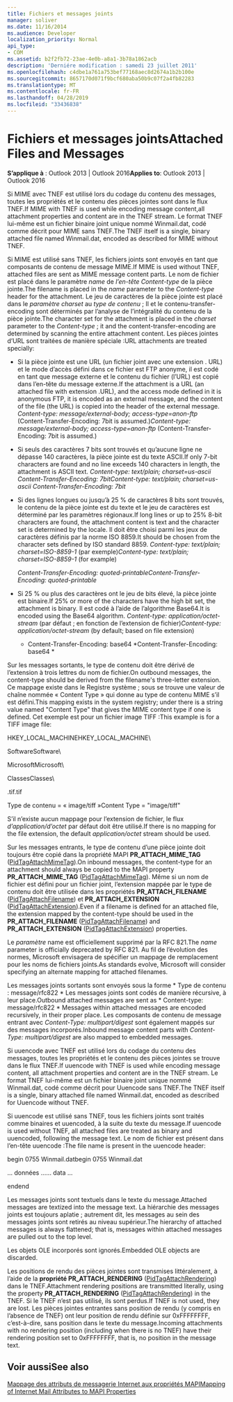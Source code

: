 ```yaml
---
title: Fichiers et messages joints
manager: soliver
ms.date: 11/16/2014
ms.audience: Developer
localization_priority: Normal
api_type:
- COM
ms.assetid: b2f2fb72-23ae-4e0b-a8a1-3b78a1862acb
description: 'Derniére modification : samedi 23 juillet 2011'
ms.openlocfilehash: c4dbe1a761a753bef77168aec8d2674a1b2b100e
ms.sourcegitcommit: 8657170d071f9bcf680aba50b9c07f2a4fb82283
ms.translationtype: MT
ms.contentlocale: fr-FR
ms.lasthandoff: 04/28/2019
ms.locfileid: "33436838"
---
```

# <a name="attached-files-and-messages"></a><span data-ttu-id="e8f7d-103">Fichiers et messages joints</span><span class="sxs-lookup"><span data-stu-id="e8f7d-103">Attached Files and Messages</span></span>

  
  
<span data-ttu-id="e8f7d-104">**S’applique à** : Outlook 2013 | Outlook 2016</span><span class="sxs-lookup"><span data-stu-id="e8f7d-104">**Applies to**: Outlook 2013 | Outlook 2016</span></span> 
  
<span data-ttu-id="e8f7d-105">Si MIME avec TNEF est utilisé lors du codage du contenu des messages, toutes les propriétés et le contenu des pièces jointes sont dans le flux TNEF.</span><span class="sxs-lookup"><span data-stu-id="e8f7d-105">If MIME with TNEF is used while encoding message content,all attachment properties and content are in the TNEF stream.</span></span> <span data-ttu-id="e8f7d-106">Le format TNEF lui-même est un fichier binaire joint unique nommé Winmail.dat, codé comme décrit pour MIME sans TNEF.</span><span class="sxs-lookup"><span data-stu-id="e8f7d-106">The TNEF itself is a single, binary attached file named Winmail.dat, encoded as described for MIME without TNEF.</span></span> 
  
<span data-ttu-id="e8f7d-107">Si MIME est utilisé sans TNEF, les fichiers joints sont envoyés en tant que composants de contenu de message MIME.</span><span class="sxs-lookup"><span data-stu-id="e8f7d-107">If MIME is used without TNEF, attached files are sent as MIME message content parts.</span></span> <span data-ttu-id="e8f7d-108">Le nom de fichier est placé dans le paramètre  *name*  de  *l’en-tête Content-type*  de la pièce jointe.</span><span class="sxs-lookup"><span data-stu-id="e8f7d-108">The filename is placed in the  *name*  parameter to the  *Content-type*  header for the attachment.</span></span> <span data-ttu-id="e8f7d-109">Le jeu de caractères de la pièce jointe est placé dans le  *paramètre charset*  au  *type de contenu*  ; Il et le contenu-transfer-encoding sont déterminés par l’analyse de l’intégralité du contenu de la pièce jointe.</span><span class="sxs-lookup"><span data-stu-id="e8f7d-109">The character set for the attachment is placed in the  *charset*  parameter to the  *Content-type*  ; it and the content-transfer-encoding are determined by scanning the entire attachment content.</span></span> <span data-ttu-id="e8f7d-110">Les pièces jointes d’URL sont traitées de manière spéciale :</span><span class="sxs-lookup"><span data-stu-id="e8f7d-110">URL attachments are treated specially:</span></span> 
  
- <span data-ttu-id="e8f7d-111">Si la pièce jointe est une URL (un fichier joint avec une extension . URL) et le mode d’accès défini dans ce fichier est FTP anonyme, il est codé en tant que message externe et le contenu du fichier (l’URL) est copié dans l’en-tête du message externe.</span><span class="sxs-lookup"><span data-stu-id="e8f7d-111">If the attachment is a URL (an attached file with extension .URL), and the access mode defined in it is anonymous FTP, it is encoded as an external message, and the content of the file (the URL) is copied into the header of the external message.</span></span> <span data-ttu-id="e8f7d-112">*Content-type: message/external-body; access-type=anon-ftp*  (Content-Transfer-Encoding: 7bit is assumed.)</span><span class="sxs-lookup"><span data-stu-id="e8f7d-112">*Content-type: message/external-body; access-type=anon-ftp*  (Content-Transfer-Encoding: 7bit is assumed.)</span></span> 
    
- <span data-ttu-id="e8f7d-113">Si seuls des caractères 7 bits sont trouvés et qu’aucune ligne ne dépasse 140 caractères, la pièce jointe est du texte ASCII.</span><span class="sxs-lookup"><span data-stu-id="e8f7d-113">If only 7-bit characters are found and no line exceeds 140 characters in length, the attachment is ASCII text.</span></span> <span data-ttu-id="e8f7d-114">*Content-type: text/plain; charset=us-ascii Content-Transfer-Encoding: 7bit*</span><span class="sxs-lookup"><span data-stu-id="e8f7d-114">*Content-type: text/plain; charset=us-ascii Content-Transfer-Encoding: 7bit*</span></span> 
    
- <span data-ttu-id="e8f7d-115">Si des lignes longues ou jusqu’à 25 % de caractères 8 bits sont trouvés, le contenu de la pièce jointe est du texte et le jeu de caractères est déterminé par les paramètres régionaux.</span><span class="sxs-lookup"><span data-stu-id="e8f7d-115">If long lines or up to 25% 8-bit characters are found, the attachment content is text and the character set is determined by the locale.</span></span> <span data-ttu-id="e8f7d-116">Il doit être choisi parmi les jeux de caractères définis par la norme ISO 8859.</span><span class="sxs-lookup"><span data-stu-id="e8f7d-116">It should be chosen from the character sets defined by ISO standard 8859.</span></span> <span data-ttu-id="e8f7d-117">*Content-type: text/plain; charset=ISO-8859-1*  (par exemple)</span><span class="sxs-lookup"><span data-stu-id="e8f7d-117">*Content-type: text/plain; charset=ISO-8859-1*  (for example)</span></span> 
    
     <span data-ttu-id="e8f7d-118">*Content-Transfer-Encoding: quoted-printable*</span><span class="sxs-lookup"><span data-stu-id="e8f7d-118">*Content-Transfer-Encoding: quoted-printable*</span></span> 
    
- <span data-ttu-id="e8f7d-119">Si 25 % ou plus des caractères ont le jeu de bits élevé, la pièce jointe est binaire.</span><span class="sxs-lookup"><span data-stu-id="e8f7d-119">If 25% or more of the characters have the high bit set, the attachment is binary.</span></span> <span data-ttu-id="e8f7d-120">Il est codé à l’aide de l’algorithme Base64.</span><span class="sxs-lookup"><span data-stu-id="e8f7d-120">It is encoded using the Base64 algorithm.</span></span> <span data-ttu-id="e8f7d-121">*Content-type: application/octet-stream*  (par défaut ; en fonction de l’extension de fichier)</span><span class="sxs-lookup"><span data-stu-id="e8f7d-121">*Content-type: application/octet-stream*  (by default; based on file extension)</span></span> 
    
     * <span data-ttu-id="e8f7d-122">Content-Transfer-Encoding: base64 \*</span><span class="sxs-lookup"><span data-stu-id="e8f7d-122">Content-Transfer-Encoding: base64 \*</span></span> 
    
<span data-ttu-id="e8f7d-123">Sur les messages sortants, le type de contenu doit être dérivé de l’extension à trois lettres du nom de fichier.</span><span class="sxs-lookup"><span data-stu-id="e8f7d-123">On outbound messages, the content-type should be derived from the filename's three-letter extension.</span></span> <span data-ttu-id="e8f7d-124">Ce mappage existe dans le Registre système ; sous se trouve une valeur de chaîne nommée « Content Type » qui donne au type de contenu MIME s’il est défini.</span><span class="sxs-lookup"><span data-stu-id="e8f7d-124">This mapping exists in the system registry; under there is a string value named "Content Type" that gives the MIME content type if one is defined.</span></span> <span data-ttu-id="e8f7d-125">Cet exemple est pour un fichier image TIFF :</span><span class="sxs-lookup"><span data-stu-id="e8f7d-125">This example is for a TIFF image file:</span></span>
  
<span data-ttu-id="e8f7d-126">HKEY_LOCAL_MACHINE</span><span class="sxs-lookup"><span data-stu-id="e8f7d-126">HKEY_LOCAL_MACHINE</span></span>\
  
<span data-ttu-id="e8f7d-127">Software</span><span class="sxs-lookup"><span data-stu-id="e8f7d-127">Software</span></span>\
  
<span data-ttu-id="e8f7d-128">Microsoft</span><span class="sxs-lookup"><span data-stu-id="e8f7d-128">Microsoft</span></span>\
  
<span data-ttu-id="e8f7d-129">Classes</span><span class="sxs-lookup"><span data-stu-id="e8f7d-129">Classes</span></span>\
  
<span data-ttu-id="e8f7d-130">.tif</span><span class="sxs-lookup"><span data-stu-id="e8f7d-130">.tif</span></span>
  
<span data-ttu-id="e8f7d-131">Type de contenu = « image/tiff »</span><span class="sxs-lookup"><span data-stu-id="e8f7d-131">Content Type = "image/tiff"</span></span>
  
<span data-ttu-id="e8f7d-132">S’il n’existe aucun mappage pour l’extension de fichier, le flux  *d’application/d’octet*  par défaut doit être utilisé.</span><span class="sxs-lookup"><span data-stu-id="e8f7d-132">If there is no mapping for the file extension, the default  *application/octet*  stream should be used.</span></span> 
  
<span data-ttu-id="e8f7d-133">Sur les messages entrants, le type de contenu d’une pièce jointe doit toujours être copié dans la propriété MAPI **PR_ATTACH_MIME_TAG** ([PidTagAttachMimeTag](pidtagattachmimetag-canonical-property.md)).</span><span class="sxs-lookup"><span data-stu-id="e8f7d-133">On inbound messages, the content-type for an attachment should always be copied to the MAPI property **PR_ATTACH_MIME_TAG** ([PidTagAttachMimeTag](pidtagattachmimetag-canonical-property.md)).</span></span> <span data-ttu-id="e8f7d-134">Même si un nom de fichier est défini pour un fichier joint, l’extension mappée par le type de contenu doit être utilisée dans les propriétés **PR_ATTACH_FILENAME** ([PidTagAttachFilename](pidtagattachfilename-canonical-property.md)) et **PR_ATTACH_EXTENSION** ([PidTagAttachExtension](pidtagattachextension-canonical-property.md)).</span><span class="sxs-lookup"><span data-stu-id="e8f7d-134">Even if a filename is defined for an attached file, the extension mapped by the content-type should be used in the **PR_ATTACH_FILENAME** ([PidTagAttachFilename](pidtagattachfilename-canonical-property.md)) and **PR_ATTACH_EXTENSION** ([PidTagAttachExtension](pidtagattachextension-canonical-property.md)) properties.</span></span>
  
<span data-ttu-id="e8f7d-135">Le  *paramètre*  name est officiellement supprimé par la RFC 821.</span><span class="sxs-lookup"><span data-stu-id="e8f7d-135">The  *name*  parameter is officially deprecated by RFC 821.</span></span> <span data-ttu-id="e8f7d-136">Au fil de l’évolution des normes, Microsoft envisagera de spécifier un mappage de remplacement pour les noms de fichiers joints.</span><span class="sxs-lookup"><span data-stu-id="e8f7d-136">As standards evolve, Microsoft will consider specifying an alternate mapping for attached filenames.</span></span> 
  
<span data-ttu-id="e8f7d-137">Les messages joints sortants sont envoyés sous la forme \* Type de contenu : message/rfc822 \* Les messages joints sont codés de manière récursive, à leur place.</span><span class="sxs-lookup"><span data-stu-id="e8f7d-137">Outbound attached messages are sent as \* Content-type: message/rfc822 \*  Messages within attached messages are encoded recursively, in their proper place.</span></span> <span data-ttu-id="e8f7d-138">Les composants de contenu de message entrant avec  *Content-Type: multipart/digest*  sont également mappés sur des messages incorporés.</span><span class="sxs-lookup"><span data-stu-id="e8f7d-138">Inbound message content parts with  *Content-Type: multipart/digest*  are also mapped to embedded messages.</span></span> 
  
<span data-ttu-id="e8f7d-139">Si uuencode avec TNEF est utilisé lors du codage du contenu des messages, toutes les propriétés et le contenu des pièces jointes se trouve dans le flux TNEF.</span><span class="sxs-lookup"><span data-stu-id="e8f7d-139">If uuencode with TNEF is used while encoding message content, all attachment properties and content are in the TNEF stream.</span></span> <span data-ttu-id="e8f7d-140">Le format TNEF lui-même est un fichier binaire joint unique nommé Winmail.dat, codé comme décrit pour Uuencode sans TNEF.</span><span class="sxs-lookup"><span data-stu-id="e8f7d-140">The TNEF itself is a single, binary attached file named Winmail.dat, encoded as described for Uuencode without TNEF.</span></span>
  
<span data-ttu-id="e8f7d-141">Si uuencode est utilisé sans TNEF, tous les fichiers joints sont traités comme binaires et uuencoded, à la suite du texte du message.</span><span class="sxs-lookup"><span data-stu-id="e8f7d-141">If uuencode is used without TNEF, all attached files are treated as binary and uuencoded, following the message text.</span></span> <span data-ttu-id="e8f7d-142">Le nom de fichier est présent dans l’en-tête uuencode :</span><span class="sxs-lookup"><span data-stu-id="e8f7d-142">The file name is present in the uuencode header:</span></span>
  
 <span data-ttu-id="e8f7d-143">begin 0755 Winmail.dat</span><span class="sxs-lookup"><span data-stu-id="e8f7d-143">begin 0755 Winmail.dat</span></span> 
  
 <span data-ttu-id="e8f7d-144">... données ...</span><span class="sxs-lookup"><span data-stu-id="e8f7d-144">... data ...</span></span> 
  
 <span data-ttu-id="e8f7d-145">end</span><span class="sxs-lookup"><span data-stu-id="e8f7d-145">end</span></span> 
  
<span data-ttu-id="e8f7d-146">Les messages joints sont textuels dans le texte du message.</span><span class="sxs-lookup"><span data-stu-id="e8f7d-146">Attached messages are textized into the message text.</span></span> <span data-ttu-id="e8f7d-147">La hiérarchie des messages joints est toujours aplatie ; autrement dit, les messages au sein des messages joints sont retirés au niveau supérieur.</span><span class="sxs-lookup"><span data-stu-id="e8f7d-147">The hierarchy of attached messages is always flattened; that is, messages within attached messages are pulled out to the top level.</span></span>
  
<span data-ttu-id="e8f7d-148">Les objets OLE incorporés sont ignorés.</span><span class="sxs-lookup"><span data-stu-id="e8f7d-148">Embedded OLE objects are discarded.</span></span>
  
<span data-ttu-id="e8f7d-149">Les positions de rendu des pièces jointes sont transmises littéralement, à l’aide de la **propriété PR_ATTACH_RENDERING** ([PidTagAttachRendering](pidtagattachrendering-canonical-property.md)) dans le TNEF.</span><span class="sxs-lookup"><span data-stu-id="e8f7d-149">Attachment rendering positions are transmitted literally, using the property **PR_ATTACH_RENDERING** ([PidTagAttachRendering](pidtagattachrendering-canonical-property.md)) in the TNEF.</span></span> <span data-ttu-id="e8f7d-150">Si le TNEF n’est pas utilisé, ils sont perdus.</span><span class="sxs-lookup"><span data-stu-id="e8f7d-150">If TNEF is not used, they are lost.</span></span> <span data-ttu-id="e8f7d-151">Les pièces jointes entrantes sans position de rendu (y compris en l’absence de TNEF) ont leur position de rendu définie sur 0xFFFFFFFF, c’est-à-dire, sans position dans le texte du message.</span><span class="sxs-lookup"><span data-stu-id="e8f7d-151">Incoming attachments with no rendering position (including when there is no TNEF) have their rendering position set to 0xFFFFFFFF, that is, no position in the message text.</span></span>
  
## <a name="see-also"></a><span data-ttu-id="e8f7d-152">Voir aussi</span><span class="sxs-lookup"><span data-stu-id="e8f7d-152">See also</span></span>



[<span data-ttu-id="e8f7d-153">Mappage des attributs de messagerie Internet aux propriétés MAPI</span><span class="sxs-lookup"><span data-stu-id="e8f7d-153">Mapping of Internet Mail Attributes to MAPI Properties</span></span>](mapping-of-internet-mail-attributes-to-mapi-properties.md)

